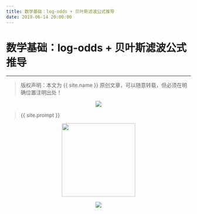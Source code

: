 ```yaml
---
title: 数学基础：log-odds + 贝叶斯滤波公式推导
date: 2019-06-14 20:00:00
---
```

# 数学基础：log-odds  + 贝叶斯滤波公式推导
***
> 版权声明：本文为 {{ site.name }} 原创文章，可以随意转载，但必须在明确位置注明出处！



<div  align="center">
<img src="https://dlonng.com/images/xxx/xxx.png"/>
</div>

> {{ site.prompt }}

<div  align="center">
<img src="https://dlonng.com/images/wechart.jpg" width = "200" height = "200"/>


![](https://dlonng.oss-cn-shenzhen.aliyuncs.com/blog/dlonng_qrcode.jpg#pic_center)
